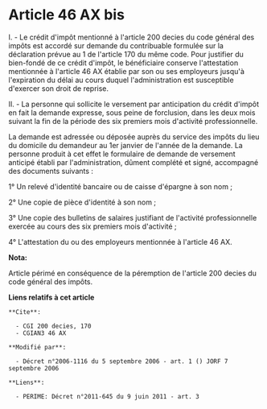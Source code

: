 # Article 46 AX bis

I. - Le crédit d'impôt mentionné à l'article 200 decies du code général des impôts est accordé sur demande du contribuable
formulée sur la déclaration prévue au 1 de l'article 170 du même code. Pour justifier du bien-fondé de ce crédit d'impôt, le
bénéficiaire conserve l'attestation mentionnée à l'article 46 AX établie par son ou ses employeurs jusqu'à l'expiration du
délai au cours duquel l'administration est susceptible d'exercer son droit de reprise.

II. - La personne qui sollicite le versement par anticipation du crédit d'impôt en fait la demande expresse, sous peine de
forclusion, dans les deux mois suivant la fin de la période des six premiers mois d'activité professionnelle.

La demande est adressée ou déposée auprès du service des impôts du lieu du domicile du demandeur au 1er janvier de l'année de
la demande. La personne produit à cet effet le formulaire de demande de versement anticipé établi par l'administration,
dûment complété et signé, accompagné des documents suivants :

1° Un relevé d'identité bancaire ou de caisse d'épargne à son nom ;

2° Une copie de pièce d'identité à son nom ;

3° Une copie des bulletins de salaires justifiant de l'activité professionnelle exercée au cours des six premiers mois
d'activité ;

4° L'attestation du ou des employeurs mentionnée à l'article 46 AX.

**Nota:**

Article périmé en conséquence de la péremption de l'article 200 decies du code général des impôts.

**Liens relatifs à cet article**

	**Cite**:

	  - CGI 200 decies, 170
	  - CGIAN3 46 AX

	**Modifié par**:

	  - Décret n°2006-1116 du 5 septembre 2006 - art. 1 () JORF 7 septembre 2006

	**Liens**:

	  - PERIME: Décret n°2011-645 du 9 juin 2011 - art. 3
